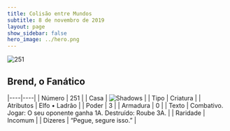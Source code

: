 ```yaml
---
title: Colisão entre Mundos
subtitle: 8 de novembro de 2019
layout: page
show_sidebar: false
hero_image: ../hero.png
---
```


![251](https://cdn.keyforgegame.com/media/card_front/pt/452_251_Q5Q37W83J2QP_pt.png)

## Brend, o Fanático

|----|----|
| Número | 251 |
| Casa | ![Shadows](https://archonarcana.com/images/thumb/e/ee/Shadows.png/22px-Shadows.png "Sombras") |
| Tipo | Criatura |
| Atributos | Elfo • Ladrão |
| Poder | 3 |
| Armadura | 0 |
| Texto | Combativo. Jogar: O seu oponente ganha 1A. Destruído: Roube 3A. |
| Raridade | Incomum |
| Dizeres | “Pegue, segure isso.” |
